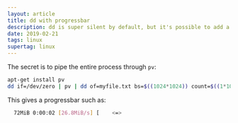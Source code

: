 ```yaml
---
layout: article
title: dd with progressbar
description: dd is super silent by default, but it's possible to add a progressbar
date: 2019-02-21
tags: linux
supertag: linux
---
```


The secret is to pipe the entire process through ```pv```:

```bash
apt-get install pv
dd if=/dev/zero | pv | dd of=myfile.txt bs=$((1024*1024)) count=$((1*1024))
```

This gives a progressbar such as:

```bash
  72MiB 0:00:02 [26.8MiB/s] [    <=>   
```
